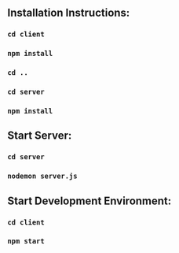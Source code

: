 ## Installation Instructions:

### `cd client`

### `npm install`

### `cd ..`

### `cd server`

### `npm install`


## Start Server:

### `cd server`

### `nodemon server.js`


## Start Development Environment:

### `cd client`

### `npm start`
